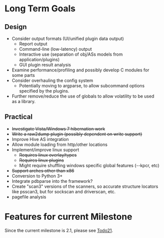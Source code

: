 # Long Term Goals #

## Design ##

  * Consider output formats (UI/unified plugin data output)
    * Report output
    * Command-line (low-latency) output
    * Interactive use (separation of obj/ASs models from application/plugins)
    * GUI plugin result analysis
  * Examine performance/profiling and possibly develop C modules for some parts
  * Consider overhauling the config system
    * Potentially moving to argparse, to allow subcommand options specified by the plugins.
  * Further remove/reduce the use of globals to allow volatility to be used as a library.

## Practical ##

  * ~~Investigate Vista/Windows 7 hibernation work~~
  * ~~Write a raw2dump plugin (possibly dependent on write support)~~
  * Improve Hive AS integration
  * Allow module loading from http/other locations
  * Implement/improve linux support
    * ~~Requires linux overlay/types~~
    * ~~Requires linux plugins~~
    * Might require shuffling windows specific global features (--kpcr, etc)
  * ~~Support arches other than x86~~
  * Conversion to Python 3+
  * Integrate pdbparse into the framework?
  * Create "scan3" versions of the scanners, so accurate structure locators like psscan3, but for sockscan and driverscan, etc.
  * pagefile analysis

# Features for current Milestone #

Since the current milestone is 2.1, please see [Todo21](Todo21.md).